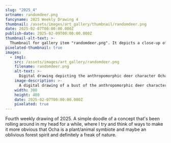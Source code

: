 ```yaml
---
slug: "2025_4"
artname: randomdeer.png
fancyname: 2025 Weekly Drawing 4
thumbnail: /assets/images/art_gallery/thumbnail/randomdeer.png
date: 2025-02-07T00:00:00.000Z
publish-date: 2025-02-09T00:00:00.000Z
thumbnail-alt-text: >-
  Thumbnail for gallery item "randomdeer.png". It depicts a close-up of the anthropomorphic deer Ocha.
pixelated-thumbnail: true
images:
  - img1:
    src: /assets/images/art_gallery/randomdeer.png
    filename: randomdeer.png
    alt-text: >-
      Digital drawing depicting the anthropomorphic deer character Ocha.
    image-description: >-
      A digital drawing of a bust of the anthropomorphic deer character Ocha. She has brown fur with tan countershading on her face, neck, and chest. She also has purple eyes and light blonde hair with green undertones. The inside of her ears are pink. She is seen with two birch tree branches sprouting out of her head like antlers. She is facing slightly to the left of the viewer and looking to her left with a blank expression.
    width: 308
    height: 480
    date: 2025-02-07T00:00:00.000Z
    pixelated: true
---
```

<p>
	Fourth weekly drawing of 2025. A simple doodle of a concept that's been rolling around in my head for a while, where I try and think of ways to make it more obvious that Ocha is a plant/animal symbiote and maybe an oblivious forest spirit and definitely a freak of nature.
</p>
